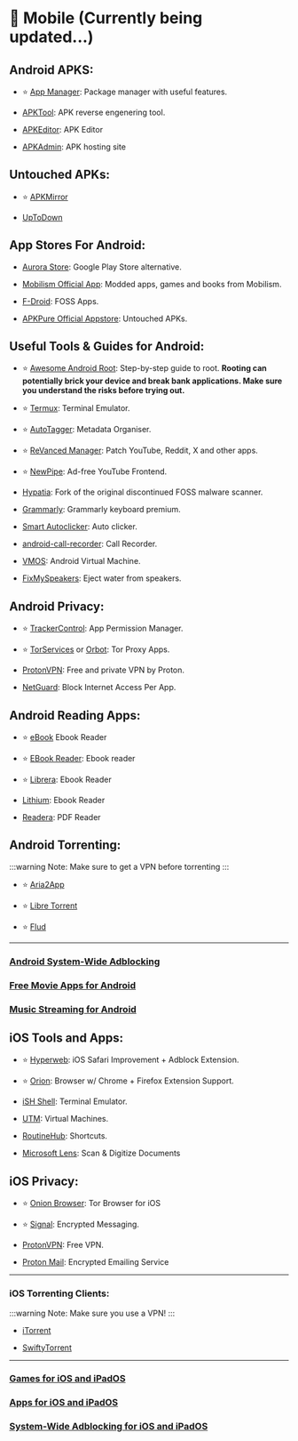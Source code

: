 # 📱 Mobile (Currently being updated...)
 
## Android APKS:
- ⭐ [App Manager](https://github.com/MuntashirAkon/AppManager/): Package manager with useful features.

- [APKTool](https://github.com/iBotPeaches/Apktool): APK reverse engenering tool.

- [APKEditor](https://qwertycube.com/apk-editor-studio/): APK Editor

- [APKAdmin](https://apkadmin.com/): APK hosting site


## Untouched APKs:

- ⭐ [APKMirror](https://www.apkmirror.com/)

- [UpToDown](https://en.uptodown.com/android)


## App Stores For Android:


- [Aurora Store](https://auroraoss.com/): Google Play Store alternative.

- [Mobilism Official App](https://forum.mobilism.org/app/): Modded apps, games and books from Mobilism.

- [F-Droid](https://f-droid.org): FOSS Apps.

- [APKPure Official Appstore](https://apkpure.net/apkpure/com.apkpure.aegon/download/3.19.78?utm_content=1033&icn=aegon&ici=text_home-m&from=text_home-m): Untouched APKs.


## Useful Tools & Guides for Android:

- ⭐ [Awesome Android Root](https://awesome-android-root.org/): Step-by-step guide to root.
**Rooting can potentially brick your device and break bank applications. Make sure you understand the risks before trying out.**
  
- ⭐ [Termux](https://termux.com/): Terminal Emulator.

- ⭐ [AutoTagger](https://autotagger.ru/): Metadata Organiser.

- ⭐ [ReVanced Manager](https://revanced.app/download):  Patch YouTube, Reddit, X and other apps.

- ⭐ [NewPipe](https://newpipe.net/): Ad-free YouTube Frontend.

- [Hypatia](https://apt.izzysoft.de/fdroid/index/apk/org.maintainteam.hypatia): Fork of the original discontinued FOSS malware scanner.
  
- [Grammarly](https://rentry.co/FMHYBase64#grammarly-keyboard-premium): Grammarly keyboard premium.

- [Smart Autoclicker](https://github.com/Nain57/Smart-AutoClicker): Auto clicker.

- [android-call-recorder](https://gitlab.com/axet/android-call-recorder): Call Recorder.

- [VMOS](https://www.vmos.com/): Android Virtual Machine.

- [FixMySpeakers](https://fixmyspeakers.com/): Eject water from speakers.



## Android Privacy:

- ⭐ [TrackerControl](https://trackercontrol.org/): App Permission Manager.

- ⭐ [TorServices](https://f-droid.org/packages/org.torproject.torservices/) or [Orbot](https://play.google.com/store/apps/details?id=org.torproject.android&hl=en_US): Tor Proxy Apps.

- [ProtonVPN](https://play.google.com/store/apps/details?id=ch.protonvpn.android&hl=en&gl=US&pli=1): Free and private VPN by Proton.

- [NetGuard](https://www.netguard.me/): Block Internet Access Per App.

## Android Reading Apps:
- ⭐ [eBook](https://eboox.ru/en/) Ebook Reader

- ⭐ [EBook Reader](https://epub-reader.online/): Ebook reader 

- ⭐ [Librera](https://librera.mobi/): Ebook Reader

- [Lithium](https://play.google.com/store/apps/details?id=com.faultexception.reader): Ebook Reader

- [Readera](https://play.google.com/store/apps/details?id=org.readera): PDF Reader



## Android Torrenting:

:::warning Note:
Make sure to get a VPN before torrenting
:::

- ⭐ [Aria2App](https://github.com/devgianlu/Aria2App)

- ⭐ [Libre Torrent](https://gitlab.com/proninyaroslav/libretorrent)

- ⭐ [Flud](https://play.google.com/store/apps/details?id=com.delphicoder.flud)

***

### [Android System-Wide Adblocking](https://mediasavvy.pages.dev/Wiki/Adblocking.html#adblockers-for-android)

### [Free Movie Apps for Android](https://mediasavvy.pages.dev/Wiki/MoviesandTVShows.html#best-movie-apps-for-android)

### [Music Streaming for Android](https://mediasavvy.pages.dev/Wiki/Music.html#best-music-streaming-app-for-android)


## iOS Tools and Apps:

- ⭐ [Hyperweb](https://apps.apple.com/us/app/hyperweb/id1581824571): iOS Safari Improvement + Adblock Extension.

- ⭐ [Orion](https://kagi.com/orion/): Browser w/ Chrome + Firefox Extension Support.

- [iSH Shell](https://ish.app/): Terminal Emulator.

- [UTM](https://getutm.app/): Virtual Machines.

- [RoutineHub](https://routinehub.co/): Shortcuts.

- [Microsoft Lens](https://apps.apple.com/us/app/microsoft-lens-pdf-scanner/id975925059): Scan & Digitize Documents


## iOS Privacy:

- ⭐ [Onion Browser](https://onionbrowser.com/): Tor Browser for iOS

- ⭐ [Signal](https://apps.apple.com/us/app/signal-private-messenger/id874139669): Encrypted Messaging.

- [ProtonVPN](https://protonvpn.com/download-ios): Free VPN.

- [Proton Mail](https://apps.apple.com/us/app/protonmail-encrypted-email/id979659905): Encrypted Emailing Service

***

### iOS Torrenting Clients:

:::warning Note:
Make sure you use a VPN!
:::

- [iTorrent](https://github.com/XITRIX/iTorrent)

- [SwiftyTorrent](https://github.com/danylokos/SwiftyTorrent)

***

### [Games for iOS and iPadOS](https://mediasavvy.pages.dev/Wiki/Games.html#games-for-ios-and-ipados)

### [Apps for iOS and iPadOS](https://mediasavvy.pages.dev/Wiki/Software.html#software-for-ipads-and-iphones)

### [System-Wide Adblocking for iOS and iPadOS](https://mediasavvy.pages.dev/Wiki/Adblocking.html#adblocking-for-ios-ipados-system-wide)





